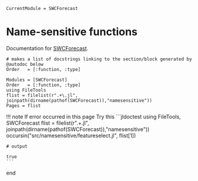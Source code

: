 ```@meta
CurrentModule = SWCForecast
```
# Name-sensitive functions

Documentation for [SWCForecast](https://github.com/okatsn/SWCForecast.jl).


```@index
# makes a list of docstrings linking to the section/block generated by @autodoc below
Order   = [:function, :type]
```

```@autodocs
Modules = [SWCForecast]
Order   = [:function, :type]
using FileTools
flist = filelist(r".+\.jl", joinpath(dirname(pathof(SWCForecast)),"namesensitive"))
Pages = flist
```


!!! note If error occurred in this page
    Try this
    ```jldoctest
    using FileTools, SWCForecast
    flist = filelist(r".+\.jl", joinpath(dirname(pathof(SWCForecast)),"namesensitive"))
    occursin("src/namesensitive/featureselect.jl", flist[1])

    # output

    true
    ```
end

